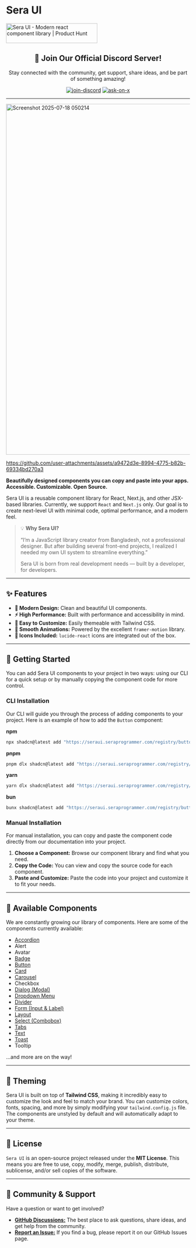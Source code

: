 # Sera UI
<a href="https://www.producthunt.com/products/sera-ui?embed=true&utm_source=badge-featured&utm_medium=badge&utm_source=badge-sera&#0045;ui" target="_blank"><img src="https://api.producthunt.com/widgets/embed-image/v1/featured.svg?post_id=994756&theme=light&t=1752876970839" alt="Sera&#0032;UI - Modern&#0032;react&#0032;component&#0032;library | Product Hunt" style="width: 250px; height: 54px;" width="250" height="54" /></a>
<div align="center">
  <h2>🚀 Join Our Official Discord Server!</h2>
  <p>Stay connected with the community, get support, share ideas, and be part of something amazing!</p>
  <a href="https://discord.gg/XqQkbTptvJ" target="_blank"><img src="https://img.shields.io/badge/Join%20Discord-5865F2?style=for-the-badge&logo=discord&logoColor=white" alt="join-discord"></a>
  <a href="https://x.com/devshowcse" target="_blank"><img src="https://img.shields.io/badge/Ask%20on%20X-000000?style=for-the-badge&logo=x&logoColor=white" alt="ask-on-x"></a>
</div>

---

<img width="1638" height="958" alt="Screenshot 2025-07-18 050214" src="https://github.com/user-attachments/assets/ef7fe2e7-e085-4cfb-bbed-7f2e53c9bee6" />

https://github.com/user-attachments/assets/a9472d3e-8994-4775-b82b-69334bd270a3


**Beautifully designed components you can copy and paste into your apps. Accessible. Customizable. Open Source.**

Sera UI is a reusable component library for React, Next.js, and other JSX-based libraries. Currently, we support `React` and `Next.js` only. Our goal is to create next-level UI with minimal code, optimal performance, and a modern feel.

> 💡 **Why Sera UI?**
>
> “I’m a JavaScript library creator from Bangladesh, not a professional designer. But after building several front-end projects, I realized I needed my own UI system to streamline everything.”
>
> Sera UI is born from real development needs — built by a developer, for developers.

---

## ✨ Features

* **🎨 Modern Design:** Clean and beautiful UI components.
* **⚡ High Performance:** Built with performance and accessibility in mind.
* **🧱 Easy to Customize:** Easily themeable with Tailwind CSS.
* **🔄 Smooth Animations:** Powered by the excellent `framer-motion` library.
* **🧩 Icons Included:** `lucide-react` icons are integrated out of the box.

---

## 🚀 Getting Started

You can add Sera UI components to your project in two ways: using our CLI for a quick setup or by manually copying the component code for more control.

### CLI Installation

Our CLI will guide you through the process of adding components to your project. Here is an example of how to add the `Button` component:

**npm**
```bash
npx shadcn@latest add "https://seraui.seraprogrammer.com/registry/button.json"
```

**pnpm**
```bash
pnpm dlx shadcn@latest add "https://seraui.seraprogrammer.com/registry/button.json"
```

**yarn**
```bash
yarn dlx shadcn@latest add "https://seraui.seraprogrammer.com/registry/button.json"
```

**bun**
```bash
bunx shadcn@latest add "https://seraui.seraprogrammer.com/registry/button.json"
```

### Manual Installation

For manual installation, you can copy and paste the component code directly from our documentation into your project.

1.  **Choose a Component:** Browse our component library and find what you need.
2.  **Copy the Code:** You can view and copy the source code for each component.
3.  **Paste and Customize:** Paste the code into your project and customize it to fit your needs.

---

## 🧩 Available Components

We are constantly growing our library of components. Here are some of the components currently available:

* [Accordion](https://seraui.seraprogrammer.com/docs/accordion/)
* Alert
* Avatar
* [Badge](https://seraui.seraprogrammer.com/docs/badge/)
* [Button](https://seraui.seraprogrammer.com/docs/button/)
* [Card](https://seraui.seraprogrammer.com/docs/card/)
* [Carousel](https://seraui.seraprogrammer.com/docs/carousel/)
* Checkbox
* [Dialog (Modal)](https://seraui.seraprogrammer.com/docs/modal/)
* [Dropdown Menu](https://seraui.seraprogrammer.com/docs/dropdown/)
* [Divider](https://seraui.seraprogrammer.com/docs/divider/)
* [Form (Input & Label)](https://seraui.seraprogrammer.com/docs/login/)
* [Layout](https://seraui.seraprogrammer.com/docs/masonary/)
* [Select (Combobox)](https://seraui.seraprogrammer.com/docs/combo-box/)
* [Tabs](https://seraui.seraprogrammer.com/docs/tabs/)
* [Text](https://seraui.seraprogrammer.com/docs/text/)
* [Toast](https://seraui.seraprogrammer.com/docs/toast/)
* Tooltip

...and more are on the way!

---

## 🎨 Theming

Sera UI is built on top of **Tailwind CSS**, making it incredibly easy to customize the look and feel to match your brand. You can customize colors, fonts, spacing, and more by simply modifying your `tailwind.config.js` file. The components are unstyled by default and will automatically adapt to your theme.

---

## 📜 License

`Sera UI` is an open-source project released under the **MIT License**. This means you are free to use, copy, modify, merge, publish, distribute, sublicense, and/or sell copies of the software.

---

## 💬 Community & Support

Have a question or want to get involved?

* [**GitHub Discussions:**](https://github.com/seraui/seraui/discussions/new/choose) The best place to ask questions, share ideas, and get help from the community.
* [**Report an Issue:**](https://github.com/seraui/seraui/issues) If you find a bug, please report it on our GitHub Issues page.
